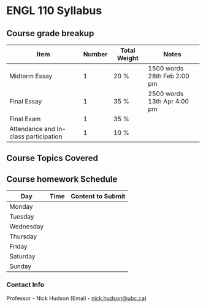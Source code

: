 # ENGL 110 Syllabus

## Course grade breakup
| Item                                  | Number | Total Weight | Notes                          |
| ------------------------------------- | ------ | ------------ | ------------------------------ |
| Midterm Essay                         | 1      | 20 %         | 1500 words    28th Feb 2:00 pm |
| Final Essay                           | 1      | 35 %         | 2500 words    13th Apr 4:00 pm |
| Final Exam                            | 1      | 35 %         |                                |
| Attendance and In-class participation | 1      | 10 %         |                                |

## Course Topics Covered

## Course homework Schedule
| Day       | Time | Content to Submit |
| --------- | ---- | ----------------- |
| Monday    |      |                   |
| Tuesday   |      |                   |
| Wednesday |      |                   |
| Thursday  |      |                   |
| Friday    |      |                   |
| Saturday  |      |                   |
| Sunday    |      |                   |


### Contact Info

Professor - Nick Hudson (Email - nick.hudson@ubc.ca)

